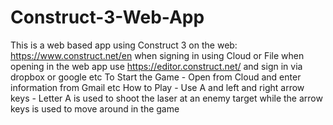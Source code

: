 # Construct-3-Web-App
This is a web based app using Construct 3 on the web: https://www.construct.net/en
when signing in using Cloud or File when opening in the web app use https://editor.construct.net/ and sign in via dropbox or google etc
To Start the Game - Open from Cloud and enter information from Gmail etc
How to Play - Use A and left and right arrow keys - Letter A is used to shoot the laser at an enemy target while the arrow keys is used to move around in the game

